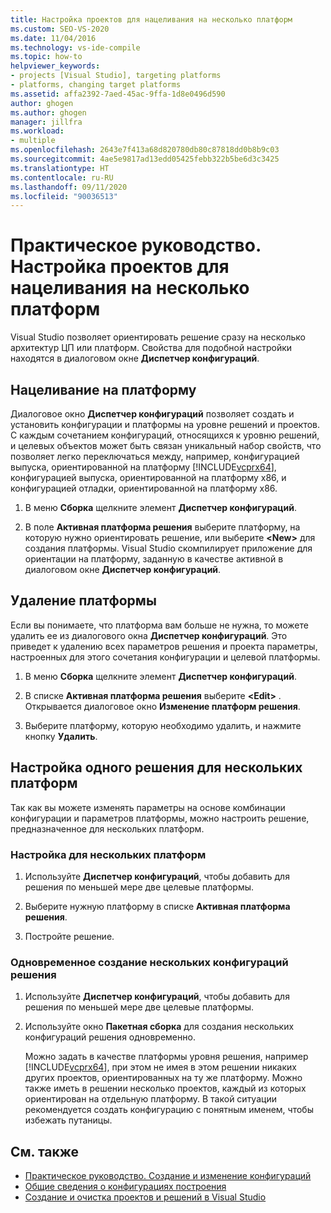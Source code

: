 ```yaml
---
title: Настройка проектов для нацеливания на несколько платформ
ms.custom: SEO-VS-2020
ms.date: 11/04/2016
ms.technology: vs-ide-compile
ms.topic: how-to
helpviewer_keywords:
- projects [Visual Studio], targeting platforms
- platforms, changing target platforms
ms.assetid: affa2392-7aed-45ac-9ffa-1d8e0496d590
author: ghogen
ms.author: ghogen
manager: jillfra
ms.workload:
- multiple
ms.openlocfilehash: 2643e7f413a68d820780db80c87818dd0b8b9c03
ms.sourcegitcommit: 4ae5e9817ad13edd05425febb322b5be6d3c3425
ms.translationtype: HT
ms.contentlocale: ru-RU
ms.lasthandoff: 09/11/2020
ms.locfileid: "90036513"
---
```

# <a name="how-to-configure-projects-to-target-multiple-platforms"></a>Практическое руководство. Настройка проектов для нацеливания на несколько платформ

Visual Studio позволяет ориентировать решение сразу на несколько архитектур ЦП или платформ. Свойства для подобной настройки находятся в диалоговом окне **Диспетчер конфигураций**.

## <a name="target-a-platform"></a>Нацеливание на платформу

Диалоговое окно **Диспетчер конфигураций** позволяет создать и установить конфигурации и платформы на уровне решений и проектов. С каждым сочетанием конфигураций, относящихся к уровню решений, и целевых объектов может быть связан уникальный набор свойств, что позволяет легко переключаться между, например, конфигурацией выпуска, ориентированной на платформу [!INCLUDE[vcprx64](../extensibility/internals/includes/vcprx64_md.md)], конфигурацией выпуска, ориентированной на платформу x86, и конфигурацией отладки, ориентированной на платформу x86.

1. В меню **Сборка** щелкните элемент **Диспетчер конфигураций**.

2. В поле **Активная платформа решения** выберите платформу, на которую нужно ориентировать решение, или выберите **\<New>** для создания платформы. Visual Studio скомпилирует приложение для ориентации на платформу, заданную в качестве активной в диалоговом окне **Диспетчер конфигураций**.

## <a name="remove-a-platform"></a>Удаление платформы

Если вы понимаете, что платформа вам больше не нужна, то можете удалить ее из диалогового окна **Диспетчер конфигураций**. Это приведет к удалению всех параметров решения и проекта параметры, настроенных для этого сочетания конфигурации и целевой платформы.

1. В меню **Сборка** щелкните элемент **Диспетчер конфигураций**.

2. В списке **Активная платформа решения** выберите **\<Edit>** . Открывается диалоговое окно **Изменение платформ решения**.

3. Выберите платформу, которую необходимо удалить, и нажмите кнопку **Удалить**.

## <a name="target-multiple-platforms-with-one-solution"></a>Настройка одного решения для нескольких платформ

Так как вы можете изменять параметры на основе комбинации конфигурации и параметров платформы, можно настроить решение, предназначенное для нескольких платформ.

### <a name="to-target-multiple-platforms"></a>Настройка для нескольких платформ

1. Используйте **Диспетчер конфигураций**, чтобы добавить для решения по меньшей мере две целевые платформы.

2. Выберите нужную платформу в списке **Активная платформа решения**.

3. Постройте решение.

### <a name="to-build-multiple-solution-configurations-at-once"></a>Одновременное создание нескольких конфигураций решения

1. Используйте **Диспетчер конфигураций**, чтобы добавить для решения по меньшей мере две целевые платформы.

2. Используйте окно **Пакетная сборка** для создания нескольких конфигураций решения одновременно.

   Можно задать в качестве платформы уровня решения, например [!INCLUDE[vcprx64](../extensibility/internals/includes/vcprx64_md.md)], при этом не имея в этом решении никаких других проектов, ориентированных на ту же платформу. Можно также иметь в решении несколько проектов, каждый из которых ориентирован на отдельную платформу. В такой ситуации рекомендуется создать конфигурацию с понятным именем, чтобы избежать путаницы.

## <a name="see-also"></a>См. также

- [Практическое руководство. Создание и изменение конфигураций](../ide/how-to-create-and-edit-configurations.md)
- [Общие сведения о конфигурациях построения](../ide/understanding-build-configurations.md)
- [Создание и очистка проектов и решений в Visual Studio](../ide/building-and-cleaning-projects-and-solutions-in-visual-studio.md)
